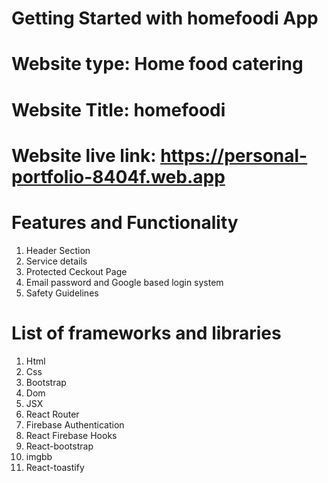 # Getting Started with homefoodi App

# Website type: Home food catering
# Website Title: homefoodi
# Website live link: https://personal-portfolio-8404f.web.app

# Features and Functionality 

1. Header Section
2. Service details
3. Protected Ceckout Page
4. Email password and Google based login system
5. Safety Guidelines

# List of frameworks and libraries

1. Html
2. Css
3. Bootstrap
4. Dom
5. JSX
6. React Router
7. Firebase Authentication
8. React Firebase Hooks
9. React-bootstrap
10. imgbb
11. React-toastify































